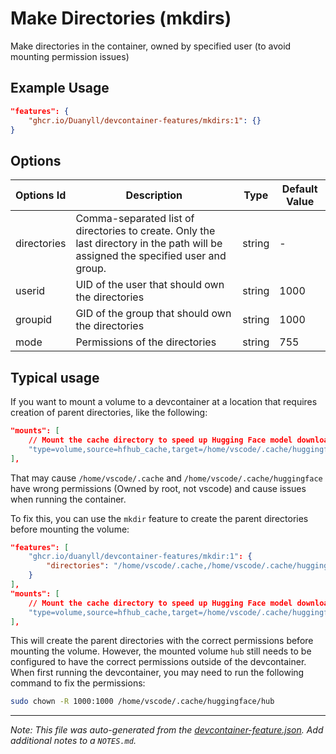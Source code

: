 
# Make Directories (mkdirs)

Make directories in the container, owned by specified user (to avoid mounting permission issues)

## Example Usage

```json
"features": {
    "ghcr.io/Duanyll/devcontainer-features/mkdirs:1": {}
}
```

## Options

| Options Id | Description | Type | Default Value |
|-----|-----|-----|-----|
| directories | Comma-separated list of directories to create. Only the last directory in the path will be assigned the specified user and group. | string | - |
| userid | UID of the user that should own the directories | string | 1000 |
| groupid | GID of the group that should own the directories | string | 1000 |
| mode | Permissions of the directories | string | 755 |

## Typical usage

If you want to mount a volume to a devcontainer at a location that requires creation of parent directories, like the following:

```json
"mounts": [
    // Mount the cache directory to speed up Hugging Face model downloads
    "type=volume,source=hfhub_cache,target=/home/vscode/.cache/huggingface/hub/"
],
```

That may cause `/home/vscode/.cache` and `/home/vscode/.cache/huggingface` have wrong permissions (Owned by root, not vscode) and cause issues when running the container.

To fix this, you can use the `mkdir` feature to create the parent directories before mounting the volume:

```json
"features": [
    "ghcr.io/duanyll/devcontainer-features/mkdir:1": {
        "directories": "/home/vscode/.cache,/home/vscode/.cache/huggingface"
    }
],
"mounts": [
    // Mount the cache directory to speed up Hugging Face model downloads
    "type=volume,source=hfhub_cache,target=/home/vscode/.cache/huggingface/hub/"
],
```

This will create the parent directories with the correct permissions before mounting the volume. However, the mounted volume `hub` still needs to be configured to have the correct permissions outside of the devcontainer. When first running the devcontainer, you may need to run the following command to fix the permissions:

```bash
sudo chown -R 1000:1000 /home/vscode/.cache/huggingface/hub
```

---

_Note: This file was auto-generated from the [devcontainer-feature.json](https://github.com/Duanyll/devcontainer-features/blob/main/src/mkdirs/devcontainer-feature.json).  Add additional notes to a `NOTES.md`._
